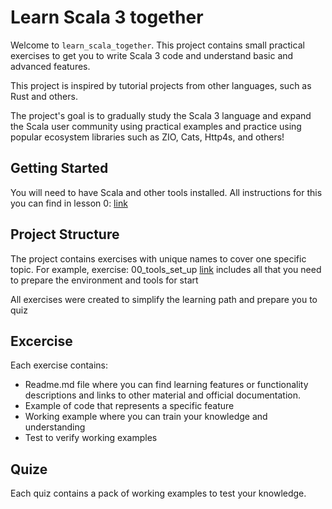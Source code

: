 # Learn Scala 3 together

Welcome to `learn_scala_together`. This project contains small practical exercises to get you to write Scala 3 code and understand basic and advanced features.

This project is inspired by tutorial projects from other languages, such as Rust and others.

The project's goal is to gradually study the Scala 3 language and expand the Scala user community using practical examples and practice using popular ecosystem libraries such as ZIO, Cats, Http4s, and others!

## Getting Started

You will need to have Scala and other tools installed. All instructions for this you can find in lesson 0: [link](https://github.com/mudriyjo/learn_scala_together/blob/main/00_tools_set_up)

## Project Structure

The project contains exercises with unique names to cover one specific topic. For example, exercise: 00_tools_set_up [link](https://github.com/mudriyjo/learn_scala_together/blob/main/00_tools_set_up) includes all that you need to prepare the environment and tools for start

All exercises were created to simplify the learning path and prepare you to quiz

## Excercise

Each exercise contains:

- Readme.md file where you can find learning features or functionality descriptions and links to other material and official documentation.
- Example of code that represents a specific feature
- Working example where you can train your knowledge and understanding
- Test to verify working examples

## Quize

Each quiz contains a pack of working examples to test your knowledge.
